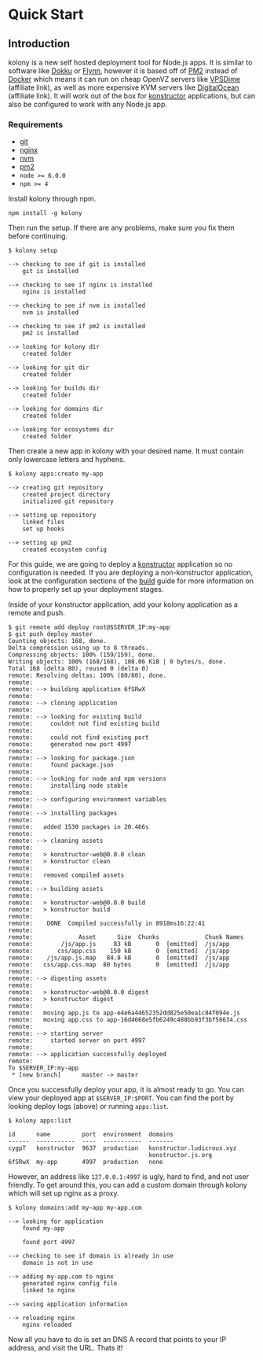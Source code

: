 # Quick Start

## Introduction
kolony is a new self hosted deployment tool for Node.js apps. It is similar to software like [Dokku](https://github.com/dokku/dokku) or [Flynn](https://flynn.io/), however it is based off of [PM2](http://pm2.keymetrics.io/) instead of [Docker](https://www.docker.com/) which means it can run on cheap OpenVZ servers like [VPSDime](https://vpsdime.com/aff.php?aff=1576) (affiliate link), as well as more expensive KVM servers like [DigitalOcean](https://m.do.co/c/4bfd9876d75a) (affiliate link). It will work out of the box for [konstructor](https://github.com/konstructorjs/konstructor) applications, but can also be configured to work with any Node.js app.

### Requirements
- [git](https://git-scm.com/)
- [nginx](https://www.nginx.com/resources/wiki/)
- [nvm](https://github.com/creationix/nvm)
- [pm2](http://pm2.keymetrics.io/)
- `node >= 6.0.0`
- `npm >= 4`

Install kolony through npm.
```
npm install -g kolony
```

Then run the setup. If there are any problems, make sure you fix them before continuing.
```
$ kolony setup

--> checking to see if git is installed
    git is installed

--> checking to see if nginx is installed
    nginx is installed

--> checking to see if nvm is installed
    nvm is installed

--> checking to see if pm2 is installed
    pm2 is installed

--> looking for kolony dir
    created folder

--> looking for git dir
    created folder

--> looking for builds dir
    created folder

--> looking for domains dir
    created folder

--> looking for ecosystems dir
    created folder

```

Then create a new app in kolony with your desired name. It must contain only lowercase letters and hyphens.
```
$ kolony apps:create my-app

--> creating git repository
    created project directory
    initialized git repository

--> setting up repository
    linked files
    set up hooks

--> setting up pm2
    created ecosystem config

```

For this guide, we are going to deploy a [konstructor](https://github.com/konstructorjs/konstructor) application so no configuration is needed. If you are deploying a non-konstructor application, look at the configuration sections of the [build](https://konstructor.js.org/guides/kolony/build) guide for more information on how to properly set up your deployment stages.

Inside of your konstructor application, add your kolony application as a remote and push.
```
$ git remote add deploy root@$SERVER_IP:my-app
$ git push deploy master
Counting objects: 168, done.
Delta compression using up to 8 threads.
Compressing objects: 100% (159/159), done.
Writing objects: 100% (168/168), 108.06 KiB | 0 bytes/s, done.
Total 168 (delta 80), reused 0 (delta 0)
remote: Resolving deltas: 100% (80/80), done.
remote:
remote: --> building application 6fSRwX
remote:
remote: --> cloning application
remote:
remote: --> looking for existing build
remote:     couldnt not find existing build
remote:
remote:     could not find existing port
remote:     generated new port 4997
remote:
remote: --> looking for package.json
remote:     found package.json
remote:
remote: --> looking for node and npm versions
remote:     installing node stable
remote:
remote: --> configuring environment variables
remote:
remote: --> installing packages
remote:
remote:   added 1530 packages in 20.466s
remote:
remote: --> cleaning assets
remote:
remote:   > konstructor-web@0.0.0 clean
remote:   > konstructor clean
remote:
remote:   removed compiled assets
remote:
remote: --> building assets
remote:
remote:   > konstructor-web@0.0.0 build
remote:   > konstructor build
remote:
remote:    DONE  Compiled successfully in 8918ms16:22:41
remote:
remote:             Asset      Size  Chunks             Chunk Names
remote:        /js/app.js     83 kB       0  [emitted]  /js/app
remote:       css/app.css    150 kB       0  [emitted]  /js/app
remote:    /js/app.js.map   84.8 kB       0  [emitted]  /js/app
remote:   css/app.css.map  80 bytes       0  [emitted]  /js/app
remote:
remote: --> digesting assets
remote:
remote:   > konstructor-web@0.0.0 digest
remote:   > konstructor digest
remote:
remote:   moving app.js to app-e4e6a44652352dd825e50ea1c84f094e.js
remote:   moving app.css to app-16d4668e5fb6249c488bb93f3bf58634.css
remote:
remote: --> starting server
remote:     started server on port 4997
remote:
remote: --> application successfully deployed
remote:
To $SERVER_IP:my-app
 * [new branch]      master -> master
```

Once you successfully deploy your app, it is almost ready to go. You can view your deployed app at `$SERVER_IP:$PORT`. You can find the port by looking deploy logs (above) or running `apps:list`.
```
$ kolony apps:list

id      name         port  environment  domains
------  -----------  ----  -----------  -------
cygpT   konstructor  9637  production   konstructor.ludicrous.xyz
                                        konstructor.js.org
6fSRwX  my-app       4997  production   none

```

However, an address like `127.0.0.1:4997` is ugly, hard to find, and not user friendly. To get around this, you can add a custom domain through kolony which will set up nginx as a proxy.
```
$ kolony domains:add my-app my-app.com

--> looking for application
    found my-app

    found port 4997

--> checking to see if domain is already in use
    domain is not in use

--> adding my-app.com to nginx
    generated nginx config file
    linked to nginx

--> saving application information

--> reloading nginx
    nginx reloaded

```

Now all you have to do is set an DNS A record that points to your IP address, and visit the URL. Thats it!
